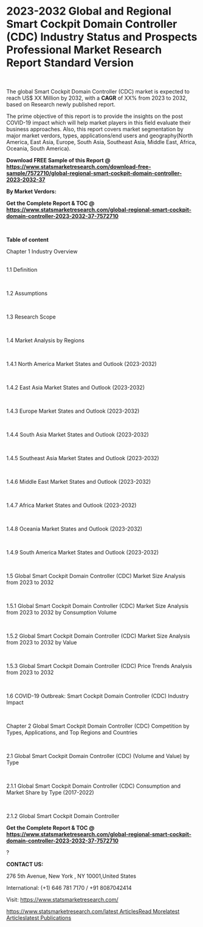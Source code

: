 <h1>2023-2032 Global and Regional Smart Cockpit Domain Controller (CDC) Industry Status and Prospects Professional Market Research Report Standard Version</h1><br/><p>The global Smart Cockpit Domain Controller (CDC) market is expected to reach US$ XX Million by 2032, with a <strong>CAGR</strong> of XX% from 2023 to 2032, based on Research newly published report.</p>
 
 
 
 <p>The prime objective of this report is to provide the insights on the post COVID-19 impact which will help market players in this field evaluate their business approaches. Also, this report covers market segmentation by major market verdors, types, applications/end users and geography(North America, East Asia, Europe, South Asia, Southeast Asia, Middle East, Africa, Oceania, South America).</p>
 
 
 
 <p><strong>Download FREE Sample of this Report @ <a href="https://www.statsmarketresearch.com/download-free-sample/7572710/global-regional-smart-cockpit-domain-controller-2023-2032-37">https://www.statsmarketresearch.com/download-free-sample/7572710/global-regional-smart-cockpit-domain-controller-2023-2032-37</a></strong></p>
 
 
 
 <p><strong>By Market Verdors:</strong></p>
 
 
 
 <div><b>Get the Complete Report & TOC @ <a href="https://www.statsmarketresearch.com/global-regional-smart-cockpit-domain-controller-2023-2032-37-7572710">https://www.statsmarketresearch.com/global-regional-smart-cockpit-domain-controller-2023-2032-37-7572710</a></b></div>
 
 
 
 <p><br />
 
 <b>Table of content</b></p>
 
 
 
 <p>Chapter 1 Industry Overview<br />
 
 <br />
 
 1.1 Definition<br />
 
 <br />
 
 1.2 Assumptions<br />
 
 <br />
 
 1.3 Research Scope<br />
 
 <br />
 
 1.4 Market Analysis by Regions<br />
 
 <br />
 
 1.4.1 North America Market States and Outlook (2023-2032)<br />
 
 <br />
 
 1.4.2 East Asia Market States and Outlook (2023-2032)<br />
 
 <br />
 
 1.4.3 Europe Market States and Outlook (2023-2032)<br />
 
 <br />
 
 1.4.4 South Asia Market States and Outlook (2023-2032)<br />
 
 <br />
 
 1.4.5 Southeast Asia Market States and Outlook (2023-2032)<br />
 
 <br />
 
 1.4.6 Middle East Market States and Outlook (2023-2032)<br />
 
 <br />
 
 1.4.7 Africa Market States and Outlook (2023-2032)<br />
 
 <br />
 
 1.4.8 Oceania Market States and Outlook (2023-2032)<br />
 
 <br />
 
 1.4.9 South America Market States and Outlook (2023-2032)<br />
 
 <br />
 
 1.5 Global Smart Cockpit Domain Controller (CDC) Market Size Analysis from 2023 to 2032<br />
 
 <br />
 
 1.5.1 Global Smart Cockpit Domain Controller (CDC) Market Size Analysis from 2023 to 2032 by Consumption Volume<br />
 
 <br />
 
 1.5.2 Global Smart Cockpit Domain Controller (CDC) Market Size Analysis from 2023 to 2032 by Value<br />
 
 <br />
 
 1.5.3 Global Smart Cockpit Domain Controller (CDC) Price Trends Analysis from 2023 to 2032<br />
 
 <br />
 
 1.6 COVID-19 Outbreak: Smart Cockpit Domain Controller (CDC) Industry Impact<br />
 
 <br />
 
 Chapter 2 Global Smart Cockpit Domain Controller (CDC) Competition by Types, Applications, and Top Regions and Countries<br />
 
 <br />
 
 2.1 Global Smart Cockpit Domain Controller (CDC) (Volume and Value) by Type<br />
 
 <br />
 
 2.1.1 Global Smart Cockpit Domain Controller (CDC) Consumption and Market Share by Type (2017-2022)<br />
 
 <br />
 
 2.1.2 Global Smart Cockpit Domain Controller</p>
 
 
 
 <div><b>Get the Complete Report & TOC @ <a href="https://www.statsmarketresearch.com/global-regional-smart-cockpit-domain-controller-2023-2032-37-7572710">https://www.statsmarketresearch.com/global-regional-smart-cockpit-domain-controller-2023-2032-37-7572710</a></b></div>
 
 
 
 <p>? </p>
 
 
 
 <p><b>CONTACT US:</b><br />
 
 276 5th Avenue, New York , NY 10001,United States<br />
 
 International: (+1) 646 781 7170 / +91 8087042414<br />
 
 Visit: <a href="https://www.statsmarketresearch.com/">https://www.statsmarketresearch.com/</a><br />
 
 <a href="https://gyeongbokgung.com">https://www.statsmarketresearch.com/</a><a href="https://hallyeomaritime.com">latest Articles</a><a href="https://jingwansa.com">Read More</a><a href="https://nguoiviet.jp/">latest Articles</a><a href="https://www.intelmarketresearch.com/">latest Publications</a></p>
